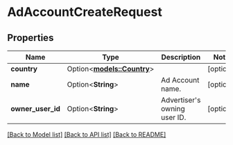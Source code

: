 # AdAccountCreateRequest

## Properties

Name | Type | Description | Notes
------------ | ------------- | ------------- | -------------
**country** | Option<[**models::Country**](Country.md)> |  | [optional]
**name** | Option<**String**> | Ad Account name. | [optional]
**owner_user_id** | Option<**String**> | Advertiser's owning user ID. | [optional]

[[Back to Model list]](../README.md#documentation-for-models) [[Back to API list]](../README.md#documentation-for-api-endpoints) [[Back to README]](../README.md)


